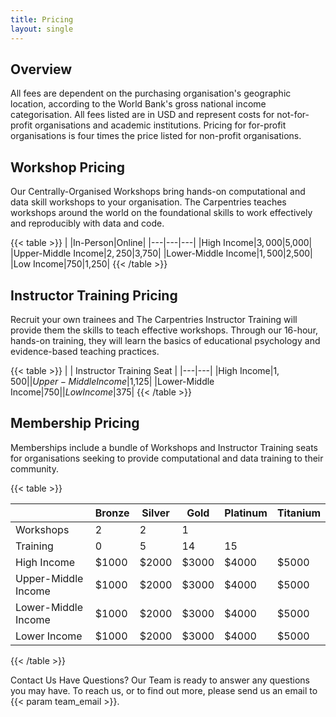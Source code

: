 ```yaml
---
title: Pricing
layout: single
---
```


## Overview

All fees are dependent on the purchasing organisation's geographic location, according to the World Bank's gross national income categorisation. All fees listed are in USD and represent costs for not-for-profit organisations and academic institutions. Pricing for for-profit organisations is four times the price listed for non-profit organisations.

## Workshop Pricing

Our Centrally-Organised Workshops bring hands-on computational and data skill workshops to your organisation. The Carpentries teaches workshops around the world on the foundational skills to work effectively and reproducibly with data and code.


{{< table >}}
| |In-Person|Online|
|---|---|---|
|High Income|$3,000|$5,000|
|Upper-Middle Income|$2,250|$3,750|
|Lower-Middle Income|$1,500|$2,500|
|Low Income|$750|$1,250|
{{< /table >}}

## Instructor Training Pricing

Recruit your own trainees and The Carpentries Instructor Training will provide them the skills to teach effective workshops. Through our 16-hour, hands-on training, they will learn the basics of educational psychology and evidence-based teaching practices.

{{< table >}}
| | Instructor Training Seat |
|---|---|
|High Income|$1,500|
|Upper-Middle Income|$1,125|
|Lower-Middle Income|$750|
|Low Income|$375|
{{< /table >}}

## Membership Pricing

Memberships include a bundle of Workshops and Instructor Training seats for organisations seeking to provide computational and data training to their community.

{{< table >}}

|         | Bronze | Silver | Gold | Platinum | Titanium |
|---      |--------|--------|------| ---------| -------- |
|Workshops| 2      | 2      | 1    |          |          |
|Training | 0      | 5      | 14   |15        |          |
|High Income| $1000 | $2000  | $3000  | $4000    |   $5000   |
|Upper-Middle Income | $1000 | $2000  | $3000  | $4000    |   $5000   |
|Lower-Middle Income | $1000 | $2000  | $3000  | $4000    |   $5000   |
|Lower Income | $1000 | $2000  | $3000  | $4000    |   $5000   |
{{< /table >}}

Contact Us
Have Questions? Our Team is ready to answer any questions you may have. To reach us, or to find out more, please send us an email to {{< param team_email >}}.